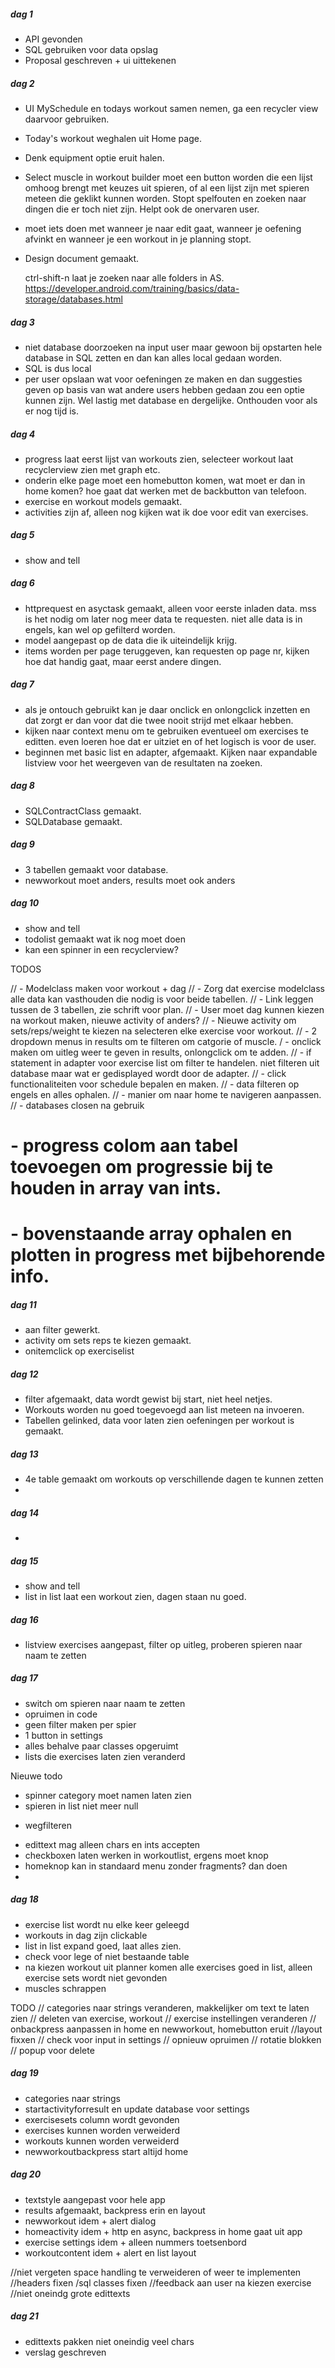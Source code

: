 ##### dag 1
- API gevonden
- SQL gebruiken voor data opslag
- Proposal geschreven + ui uittekenen

##### dag 2
- UI MySchedule en todays workout samen nemen, ga een recycler view daarvoor gebruiken.
- Today's workout weghalen uit Home page.
- Denk equipment optie eruit halen.
- Select muscle in workout builder moet een button worden die een lijst omhoog brengt
  met keuzes uit spieren, of al een lijst zijn met spieren meteen die geklikt kunnen
  worden. Stopt spelfouten en zoeken naar dingen die er toch niet zijn. Helpt ook de
  onervaren user.
- moet iets doen met wanneer je naar edit gaat, wanneer je oefening afvinkt en 
  wanneer je een workout in je planning stopt.
- Design document gemaakt.

  ctrl-shift-n laat je zoeken naar alle folders in AS.
  https://developer.android.com/training/basics/data-storage/databases.html

##### dag 3
  - niet database doorzoeken na input user maar gewoon bij opstarten hele database
    in SQL zetten en dan kan alles local gedaan worden.
  - SQL is dus local
  - per user opslaan wat voor oefeningen ze maken en dan suggesties geven op basis 
    van wat andere users hebben gedaan zou een optie kunnen zijn. Wel lastig met 
    database en dergelijke. Onthouden voor als er nog tijd is.

##### dag 4
  - progress laat eerst lijst van workouts zien, selecteer workout laat recyclerview
    zien met graph etc.
  - onderin elke page moet een homebutton komen, wat moet er dan in home komen? hoe
    gaat dat werken met de backbutton van telefoon.
  - exercise en workout models gemaakt.
  - activities zijn af, alleen nog kijken wat ik doe voor edit van exercises.

##### dag 5
  - show and tell

##### dag 6
  - httprequest en asyctask gemaakt, alleen voor eerste inladen data. mss is het nodig 
    om later nog meer data te requesten. niet alle data is in engels, kan wel op gefilterd
    worden.
  - model aangepast op de data die ik uiteindelijk krijg.
  - items worden per page teruggeven, kan requesten op page nr, kijken hoe dat handig gaat,
    maar eerst andere dingen.

##### dag 7
  - als je ontouch gebruikt kan je daar onclick en onlongclick inzetten en dat zorgt er
    dan voor dat die twee nooit strijd met elkaar hebben.
  - kijken naar context menu om te gebruiken eventueel om exercises te editten. even 
    loeren hoe dat er uitziet en of het logisch is voor de user.
  - beginnen met basic list en adapter, afgemaakt. Kijken naar expandable listview voor 
    het weergeven van de resultaten na zoeken.

##### dag 8
  - SQLContractClass gemaakt.
  - SQLDatabase gemaakt.
  

##### dag 9
  - 3 tabellen gemaakt voor database.
  - newworkout moet anders, results moet ook anders

##### dag 10
  - show and tell
  - todolist gemaakt wat ik nog moet doen
  - kan een spinner in een recyclerview?

TODOS

// - Modelclass maken voor workout + dag
// - Zorg dat exercise modelclass alle data kan vasthouden die nodig is voor beide tabellen.
// - Link leggen tussen de 3 tabellen, zie schrift voor plan.
// - User moet dag kunnen kiezen na workout maken, nieuwe activity of anders?
// - Nieuwe activity om sets/reps/weight te kiezen na selecteren elke exercise voor workout.
// - 2 dropdown menus in results om te filteren om catgorie of muscle.
/ - onclick maken om uitleg weer te geven in results, onlongclick om te adden.
// - if statement in adapter voor exercise list om filter te handelen. niet filteren uit database
    maar wat er gedisplayed wordt door de adapter.
// - click functionaliteiten voor schedule bepalen en maken.
// - data filteren op engels en alles ophalen.
// - manier om naar home te navigeren aanpassen.
// - databases closen na gebruik

# - progress colom aan tabel toevoegen om progressie bij te houden in array van ints.
# - bovenstaande array ophalen en plotten in progress met bijbehorende info.

##### dag 11
 - aan filter gewerkt.
 - activity om sets reps te kiezen gemaakt.
 - onitemclick op exerciselist


##### dag 12
- filter afgemaakt, data wordt gewist bij start, niet heel netjes.
- Workouts worden nu goed toegevoegd aan list meteen na invoeren.
- Tabellen gelinked, data voor laten zien oefeningen per workout is gemaakt.

##### dag 13
- 4e table gemaakt om workouts op verschillende dagen te kunnen zetten
- 

##### dag 14
- 

##### dag 15
- show and tell
- list in list laat een workout zien, dagen staan nu goed.

##### dag 16
- listview exercises aangepast, filter op uitleg, proberen spieren naar naam te zetten

##### dag 17
- switch om spieren naar naam te zetten
- opruimen in code
- geen filter maken per spier
- 1 button in settings
- alles behalve paar classes opgeruimt
- lists die exercises laten zien veranderd

Nieuwe todo
- spinner category moet namen laten zien
- spieren in list niet meer null
- <p> wegfilteren
- edittext mag alleen chars en ints accepten
- checkboxen laten werken in workoutlist, ergens moet knop
- homeknop kan in standaard menu zonder fragments? dan doen
- 

##### dag 18
- exercise list wordt nu elke keer geleegd
- workouts in dag zijn clickable
- list in list expand goed, laat alles zien.
- check voor lege of niet bestaande table
- na kiezen workout uit planner komen alle exercises goed in list, alleen exercise sets wordt niet gevonden
- muscles schrappen

TODO
// categories naar strings veranderen, makkelijker om text te laten zien
// deleten van exercise, workout
// exercise instellingen veranderen
// onbackpress aanpassen in home en newworkout, homebutton eruit
//layout fixxen
// check voor input in settings
// opnieuw opruimen
// rotatie blokken
// popup voor delete


##### dag 19
- categories naar strings
- startactivityforresult en update database voor settings
- exercisesets column wordt gevonden
- exercises kunnen worden verweiderd
- workouts kunnen worden verweiderd
- newworkoutbackpress start altijd home

##### dag 20
- textstyle aangepast voor hele app
- results afgemaakt, backpress erin en layout
- newworkout idem + alert dialog
- homeactivity idem + http en async, backpress in home gaat uit app
- exercise settings idem + alleen nummers toetsenbord
- workoutcontent idem + alert en list layout

//niet vergeten space handling te verweideren of weer te implementen
//headers fixen
/sql classes fixen
//feedback aan user na kiezen exercise
//niet oneindg grote edittexts

##### dag 21
- edittexts pakken niet oneindig veel chars
- verslag geschreven